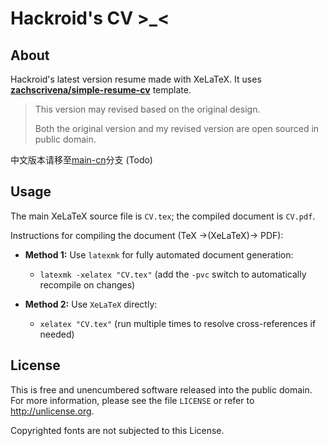 # Hackroid's CV >_<

## About

Hackroid's latest version resume made with XeLaTeX. It uses [**zachscrivena/simple-resume-cv**](https://github.com/zachscrivena/simple-resume-cv) template.

> This version may revised based on the original design.
>
> Both the original version and my revised version are open sourced in public domain.

中文版本请移至[main-cn](https://github.com/hackroid/cv)分支 (Todo)

## Usage

The main XeLaTeX source file is `CV.tex`; the compiled document is `CV.pdf`.

Instructions for compiling the document (TeX &rarr;(XeLaTeX)&rarr; PDF):

- **Method 1:** Use `latexmk` for fully automated document generation:
	- `latexmk -xelatex "CV.tex"`
	(add the `-pvc` switch to automatically recompile on changes)

- **Method 2:** Use `XeLaTeX` directly:
	- `xelatex "CV.tex"`
	(run multiple times to resolve cross-references if needed)

## License

This is free and unencumbered software released into the public domain.
For more information, please see the file `LICENSE` or refer to <http://unlicense.org>.

Copyrighted fonts are not subjected to this License.
